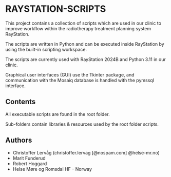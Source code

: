 # RAYSTATION-SCRIPTS

This project contains a collection of scripts which are used in our clinic to improve
workflow within the radiotherapy treatment planning system RayStation.

The scripts are written in Python and can be executed inside RayStation by
using the built-in scripting workspace.

The scripts are currently used with RayStation 2024B and Python 3.11 in our clinic.

Graphical user interfaces (GUI) use the Tkinter package, and communication with
the Mosaiq database is handled with the pymssql interface.

## Contents

All executable scripts are found in the root folder.

Sub-folders contain libraries & resources used by the root folder scripts.

## Authors

* Christoffer Lervåg (christoffer.lervag [@nospam.com] @helse-mr.no)
* Marit Funderud
* Robert Hoggard
* Helse Møre og Romsdal HF - Norway
